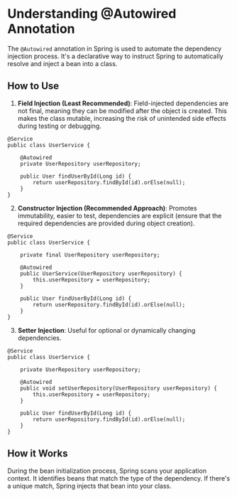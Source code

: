 # Understanding @Autowired Annotation

The `@Autowired` annotation in Spring is used to automate the dependency injection process. It's a declarative way to instruct Spring to automatically resolve and inject a bean into a class. 

## How to Use

1. **Field Injection (Least Recommended)**: Field-injected dependencies are not final, meaning they can be modified after the object is created. This makes the class mutable, increasing the risk of unintended side effects during testing or debugging.

```
@Service
public class UserService {

    @Autowired
    private UserRepository userRepository;

    public User findUserById(Long id) {
        return userRepository.findById(id).orElse(null);
    }
}
```

2. **Constructor Injection (Recommended Approach)**: Promotes immutability, easier to test, dependencies are explicit (ensure that the required dependencies are provided during object creation).

```
@Service
public class UserService {

    private final UserRepository userRepository;

    @Autowired
    public UserService(UserRepository userRepository) {
        this.userRepository = userRepository;
    }

    public User findUserById(Long id) {
        return userRepository.findById(id).orElse(null);
    }
}
```

3. **Setter Injection**: Useful for optional or dynamically changing dependencies.

```
@Service
public class UserService {

    private UserRepository userRepository;

    @Autowired
    public void setUserRepository(UserRepository userRepository) {
        this.userRepository = userRepository;
    }

    public User findUserById(Long id) {
        return userRepository.findById(id).orElse(null);
    }
}
```

## How it Works

During the bean initialization process, Spring scans your application context. It identifies beans that match the type of the dependency. If there's a unique match, Spring injects that bean into your class.
